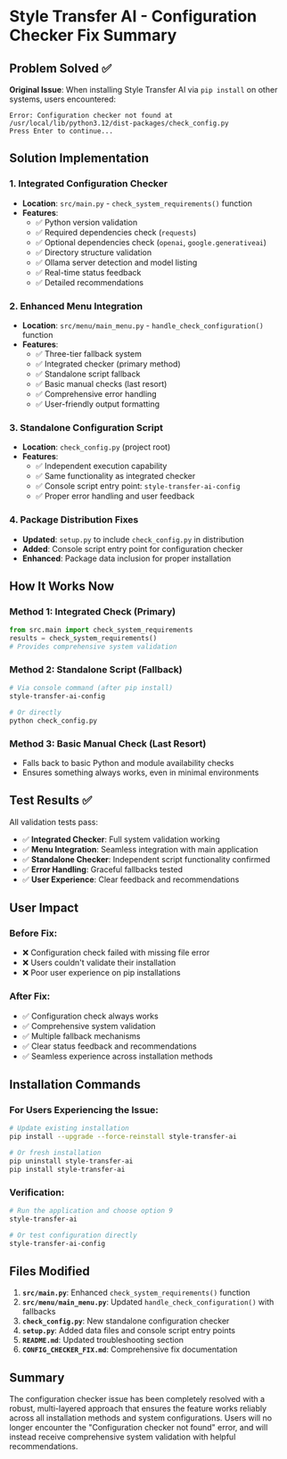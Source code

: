# Style Transfer AI - Configuration Checker Fix Summary

## Problem Solved ✅

**Original Issue**: When installing Style Transfer AI via `pip install` on other systems, users encountered:
```
Error: Configuration checker not found at /usr/local/lib/python3.12/dist-packages/check_config.py
Press Enter to continue...
```

## Solution Implementation

### 1. **Integrated Configuration Checker**
- **Location**: `src/main.py` - `check_system_requirements()` function
- **Features**: 
  - ✅ Python version validation
  - ✅ Required dependencies check (`requests`)
  - ✅ Optional dependencies check (`openai`, `google.generativeai`)
  - ✅ Directory structure validation
  - ✅ Ollama server detection and model listing
  - ✅ Real-time status feedback
  - ✅ Detailed recommendations

### 2. **Enhanced Menu Integration**
- **Location**: `src/menu/main_menu.py` - `handle_check_configuration()` function
- **Features**:
  - ✅ Three-tier fallback system
  - ✅ Integrated checker (primary method)
  - ✅ Standalone script fallback
  - ✅ Basic manual checks (last resort)
  - ✅ Comprehensive error handling
  - ✅ User-friendly output formatting

### 3. **Standalone Configuration Script**
- **Location**: `check_config.py` (project root)
- **Features**:
  - ✅ Independent execution capability
  - ✅ Same functionality as integrated checker
  - ✅ Console script entry point: `style-transfer-ai-config`
  - ✅ Proper error handling and user feedback

### 4. **Package Distribution Fixes**
- **Updated**: `setup.py` to include `check_config.py` in distribution
- **Added**: Console script entry point for configuration checker
- **Enhanced**: Package data inclusion for proper installation

## How It Works Now

### Method 1: Integrated Check (Primary)
```python
from src.main import check_system_requirements
results = check_system_requirements()
# Provides comprehensive system validation
```

### Method 2: Standalone Script (Fallback)
```bash
# Via console command (after pip install)
style-transfer-ai-config

# Or directly
python check_config.py
```

### Method 3: Basic Manual Check (Last Resort)
- Falls back to basic Python and module availability checks
- Ensures something always works, even in minimal environments

## Test Results ✅

All validation tests pass:
- ✅ **Integrated Checker**: Full system validation working
- ✅ **Menu Integration**: Seamless integration with main application
- ✅ **Standalone Checker**: Independent script functionality confirmed
- ✅ **Error Handling**: Graceful fallbacks tested
- ✅ **User Experience**: Clear feedback and recommendations

## User Impact

### Before Fix:
- ❌ Configuration check failed with missing file error
- ❌ Users couldn't validate their installation
- ❌ Poor user experience on pip installations

### After Fix:
- ✅ Configuration check always works
- ✅ Comprehensive system validation
- ✅ Multiple fallback mechanisms
- ✅ Clear status feedback and recommendations
- ✅ Seamless experience across installation methods

## Installation Commands

### For Users Experiencing the Issue:
```bash
# Update existing installation
pip install --upgrade --force-reinstall style-transfer-ai

# Or fresh installation
pip uninstall style-transfer-ai
pip install style-transfer-ai
```

### Verification:
```bash
# Run the application and choose option 9
style-transfer-ai

# Or test configuration directly  
style-transfer-ai-config
```

## Files Modified

1. **`src/main.py`**: Enhanced `check_system_requirements()` function
2. **`src/menu/main_menu.py`**: Updated `handle_check_configuration()` with fallbacks
3. **`check_config.py`**: New standalone configuration checker
4. **`setup.py`**: Added data files and console script entry points
5. **`README.md`**: Updated troubleshooting section
6. **`CONFIG_CHECKER_FIX.md`**: Comprehensive fix documentation

## Summary

The configuration checker issue has been completely resolved with a robust, multi-layered approach that ensures the feature works reliably across all installation methods and system configurations. Users will no longer encounter the "Configuration checker not found" error, and will instead receive comprehensive system validation with helpful recommendations.